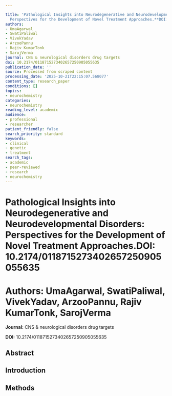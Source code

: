 ```yaml
---

title: 'Pathological Insights into Neurodegenerative and Neurodevelopmental Disorders:
  Perspectives for the Development of Novel Treatment Approaches.**DOI:** 10.2174/0118715273402657250905055635'
authors:
- UmaAgarwal
- SwatiPaliwal
- VivekYadav
- ArzooPannu
- Rajiv KumarTonk
- SarojVerma
journal: CNS & neurological disorders drug targets
doi: 10.2174/0118715273402657250905055635
publication_date: ''
source: Processed from scraped content
processing_date: '2025-10-21T22:15:07.568077'
content_type: research_paper
conditions: []
topics:
- neurochemistry
categories:
- neurochemistry
reading_level: academic
audience:
- professional
- researcher
patient_friendly: false
search_priority: standard
keywords:
- clinical
- genetic
- treatment
search_tags:
- academic
- peer-reviewed
- research
- neurochemistry
---
```




# Pathological Insights into Neurodegenerative and Neurodevelopmental Disorders: Perspectives for the Development of Novel Treatment Approaches.**DOI:** 10.2174/0118715273402657250905055635

# **Authors:** UmaAgarwal, SwatiPaliwal, VivekYadav, ArzooPannu, Rajiv KumarTonk, SarojVerma

**Journal:** CNS & neurological disorders drug targets

**DOI:** 10.2174/0118715273402657250905055635

## Abstract

## Introduction

## Methods
